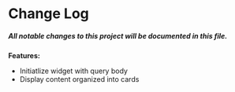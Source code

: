# Change Log
##### All notable changes to this project will be documented in this file.


**Features:**

- Initiatlize widget with query body
- Display content organized into cards